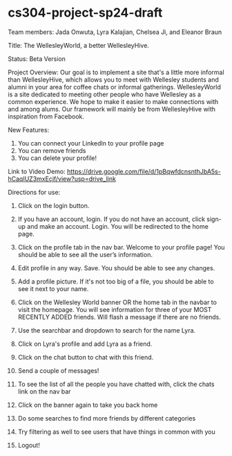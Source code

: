 # cs304-project-sp24-draft

Team members: Jada Onwuta, Lyra Kalajian, Chelsea Ji, and Eleanor Braun

Title: The WellesleyWorld, a better WellesleyHive.

Status: Beta Version

Project Overview: Our goal is to implement a site that's a little more informal than WellesleyHive, which allows you to meet with Wellesley students and alumni in your area for coffee chats or informal gatherings. WellesleyWorld is a site dedicated to meeting other people who have Wellesley as a common experience. We hope to make it easier to make connections with and among alums. Our framework will mainly be from WellesleyHive with inspiration from Facebook. 

New Features: 
1. You can connect your LinkedIn to your profile page
2. You can remove friends
3. You can delete your profile!


Link to Video Demo: https://drive.google.com/file/d/1pBqwfdcnsnthJbA5s-hCaqIUZ3mxEcjf/view?usp=drive_link

Directions for use:

1. Click on the login button.

2. If you have an account, login. If you do not have an account, click sign-up and make an account. Login. You will be redirected to the home page.

3. Click on the profile tab in the nav bar. Welcome to your profile page! You should be able to see all the user’s information. 

4. Edit profile in any way. Save. You should be able to see any changes. 

5. Add a profile picture. If it's not too big of a file, you should be able to see it next to your name.

6. Click on the Wellesley World banner OR the home tab in the navbar to visit the homepage. You will see information for three of your MOST RECENTLY ADDED friends. Will flash a message if there are no friends.

7. Use the searchbar and dropdown to search for the name Lyra.

8. Click on Lyra's profile and add Lyra as a friend.

9. Click on the chat button to chat with this friend.

10. Send a couple of messages!

11. To see the list of all the people you have chatted with, click the chats link on the nav bar

12. Click on the banner again to take you back home

13. Do some searches to find more friends by different categories

14. Try filtering as well to see users that have things in common with you

15. Logout!



